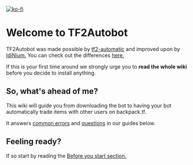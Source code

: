 [![ko-fi](https://www.ko-fi.com/img/githubbutton_sm.svg)](https://ko-fi.com/L3L02PSYG)

# Welcome to TF2Autobot
TF2Autobot was made possible by [tf2-automatic](https://github.com/Nicklason/tf2-automatic) and improved upon by [IdiNium.](http://github.com/idinium96/) You can check out the differences [here.](https://github.com/TF2Autobot/tf2autobot/wiki/Differences-between-TF2Autobot-and-tf2-automatic)

If this is your first time around we strongly urge you to **read the whole wiki** before you decide to install anything.

## So, what's ahead of me?
This wiki will guide you from downloading the bot to having your bot automatically trade items with other users on backpack.tf.

It answers [common errors](https://github.com/TF2Autobot/tf2autobot/wiki/Common-Errors) and [questions](https://github.com/TF2Autobot/tf2autobot/wiki/FAQ) in our guides below.

## Feeling ready?
If so start by reading the [Before you start section.](https://github.com/TF2Autobot/tf2autobot/wiki/Before-you-start)